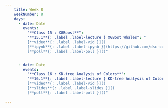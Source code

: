 ```yaml
---
    title: Week 8 
    weekNumber: 8
    days:
      - date: Date
        events:
          "**Class 15 : XGBoost**": 
          "**15.1**{: .label .label-lecture } XGBost Whales": "
          [**video**{: .label .label-vid }]() 
          [**ipynb**{: .label .label-ipynb }](https://github.com/dsc-courses/bigdata-2023-sp-notebooks/blob/master/notebooks/Section3-Classification/XGBoost/XGBoost_Whales.ipynb) 
          [**poll**{: .label .label-poll }]()"


      - date: Date
        events:
          "**Class 16 : KD-tree Analysis of Colors**": 
          "**16.1**{: .label .label-lecture } KD-tree Analysis of Colors": "
          [**video**{: .label .label-vid }]() 
          [**slides**{: .label .label-slides }]() 
          [**poll**{: .label .label-poll }]()"
          
---
```

